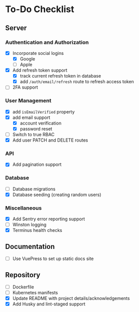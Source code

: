 # To-Do Checklist

## Server

### Authentication and Authorization

- [x] Incorporate social logins
  - [x] Google
  - [ ] Apple
- [x] Add refresh token support
  - [x] track current refresh token in database
  - [x] add `/auth/email/refresh` route to refresh access token
- [ ] 2FA support

### User Management

- [x] add `isEmailVerified` property
- [x] add email support
  - [x] account verification
  - [x] password reset
- [ ] Switch to true RBAC
- [x] Add user PATCH and DELETE routes

### API

- [x] Add pagination support

### Database

- [ ] Database migrations
- [x] Database seeding (creating random users)

### Miscellaneous

- [x] Add Sentry error reporting support
- [ ] Winston logging
- [x] Terminus health checks

## Documentation

- [ ] Use VuePress to set up static docs site

## Repository

- [ ] Dockerfile
- [ ] Kubernetes manifests
- [x] Update README with project details/acknowledgements
- [x] Add Husky and lint-staged support
